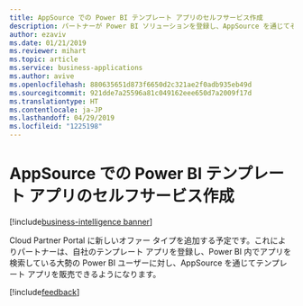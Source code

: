 ```yaml
---
title: AppSource での Power BI テンプレート アプリのセルフサービス作成
description: パートナーが Power BI ソリューションを登録し、AppSource を通じてそれらを販売できるよう、Cloud Partner Portal に新しいオファー タイプを追加する予定です。
author: ezaviv
ms.date: 01/21/2019
ms.reviewer: mihart
ms.topic: article
ms.service: business-applications
ms.author: avive
ms.openlocfilehash: 880635651d873f6650d2c321ae2f0adb935eb49d
ms.sourcegitcommit: 921dde7a25596a81c049162eee650d7a2009f17d
ms.translationtype: HT
ms.contentlocale: ja-JP
ms.lasthandoff: 04/29/2019
ms.locfileid: "1225198"
---
```

# <a name="self-service-creation-of-a-power-bi-template-app-in-appsource"></a>AppSource での Power BI テンプレート アプリのセルフサービス作成

[!include[business-intelligence banner](../../includes/business-intelligence.md)]

Cloud Partner Portal に新しいオファー タイプを追加する予定です。これによりパートナーは、自社のテンプレート アプリを登録し、Power BI 内でアプリを検索している大勢の Power BI ユーザーに対し、AppSource を通じてテンプレート アプリを販売できるようになります。

[!include[feedback](../includes/service-feedback.md)]
